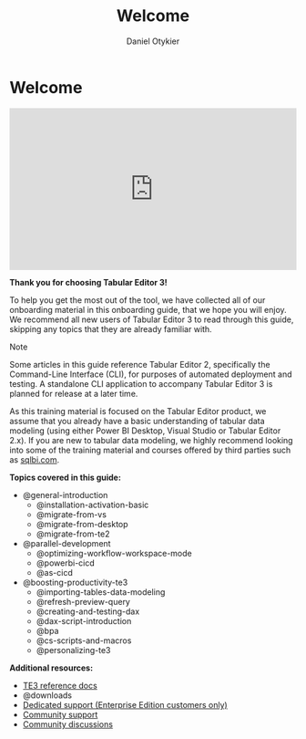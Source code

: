 ﻿---
uid: onboarding-te3
title: Welcome
author: Daniel Otykier
---
# Welcome

<div style="padding:56.25% 0 0 0;position:relative;"><iframe src=https://player.vimeo.com/video/664699927?h=57bde801c7&amp;badge=0&amp;autopause=0&amp;player_id=0&amp;app_id=58479 frameborder="0" allow="autoplay; fullscreen; picture-in-picture" allowfullscreen style="position:absolute;top:0;left:0;width:100%;height:100%;" title="Introduction to Tabular Editor 3"></iframe></div><script src=https://player.vimeo.com/api/player.js></script>

**Thank you for choosing Tabular Editor 3!**

To help you get the most out of the tool, we have collected all of our onboarding material in this onboarding guide, that we hope you will enjoy. We recommend all new users of Tabular Editor 3 to read through this guide, skipping any topics that they are already familiar with.

> [!NOTE] 
> Some articles in this guide reference Tabular Editor 2, specifically the Command-Line Interface (CLI), for purposes of automated deployment and testing. A standalone CLI application to accompany Tabular Editor 3 is planned for release at a later time.

As this training material is focused on the Tabular Editor product, we assume that you already have a basic understanding of tabular data modeling (using either Power BI Desktop, Visual Studio or Tabular Editor 2.x). If you are new to tabular data modeling, we highly recommend looking into some of the training material and courses offered by third parties such as [sqlbi.com](https://sqlbi.com).

**Topics covered in this guide:**

- @general-introduction
  - @installation-activation-basic
  - @migrate-from-vs
  - @migrate-from-desktop
  - @migrate-from-te2
- @parallel-development
  - @optimizing-workflow-workspace-mode
  - @powerbi-cicd
  - @as-cicd
- @boosting-productivity-te3
  - @importing-tables-data-modeling
  - @refresh-preview-query
  - @creating-and-testing-dax
  - @dax-script-introduction
  - @bpa
  - @cs-scripts-and-macros
  - @personalizing-te3

**Additional resources:**

- [TE3 reference docs](xref:getting-started)
- @downloads
- [Dedicated support (Enterprise Edition customers only)](mailto:support@tabulareditor.com)
- [Community support](https://github.com/TabularEditor/TabularEditor3/issues)
- [Community discussions](https://github.com/TabularEditor/TabularEditor3/discussions)